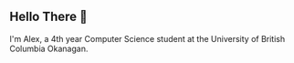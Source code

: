 ## Hello There 🫡

I'm Alex, a 4th year Computer Science student at the University of British Columbia Okanagan.


